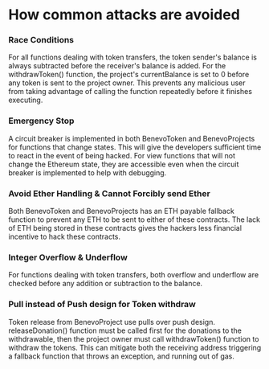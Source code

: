 # How common attacks are avoided

### Race Conditions
For all functions dealing with token transfers, the token sender's balance is always subtracted before the receiver's balance is added. 
For the withdrawToken() function, the project's currentBalance is set to 0 before any token is sent to the project owner.
This prevents any malicious user from taking advantage of calling the function repeatedly before it finishes executing.

### Emergency Stop
A circuit breaker is implemented in both BenevoToken and BenevoProjects for functions that change states. This will give the developers sufficient time to react in the event of being hacked. For view functions that will not change the Ethereum state, they are accessible even when the circuit breaker is implemented to help with debugging.

### Avoid Ether Handling & Cannot Forcibly send Ether
Both BenevoToken and BenevoProjects has an ETH payable fallback function to prevent any ETH to be sent to either of these contracts. The lack of ETH being stored in these contracts gives the hackers less financial incentive to hack these contracts.

### Integer Overflow & Underflow
For functions dealing with token transfers, both overflow and underflow are checked before any addition or subtraction to the balance.

### Pull instead of Push design for Token withdraw
Token release from BenevoProject use pulls over push design. releaseDonation() function must be called first for the donations to the withdrawable, then the project owner must call withdrawToken() function to withdraw the tokens. This can mitigate both the receiving address triggering a fallback function that throws an exception, and running out of gas.
